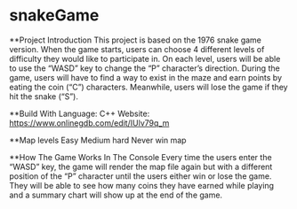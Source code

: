 # snakeGame

**Project Introduction
This project is based on the 1976 snake game version.
When the game starts, users can choose 4 different levels of difficulty they would like to participate in.
On each level, users will be able to use the “WASD” key to change the “P” character’s direction.
During the game, users will have to find a way to exist in the maze and earn points by eating the coin (“C”) characters. Meanwhile, users will lose the game if they hit the snake (“S”).

**Build With
Language: C++
Website: https://www.onlinegdb.com/edit/IUlv79q_m


**Map levels
Easy
Medium
hard
Never win map

**How The Game Works In The Console
Every time the users enter the “WASD” key, the game will render the map file again but with a different position of the “P” character until the users either win or lose the game.
They will be able to see how many coins they have earned while playing and a summary chart will show up at the end of the game.
